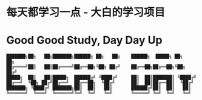 # 每天都学习一点 - 大白的学习项目
# Good Good Study, Day Day Up
```
███████╗██╗   ██╗███████╗██████╗ ██╗   ██╗    ██████╗  █████╗ ██╗   ██╗
██╔════╝██║   ██║██╔════╝██╔══██╗╚██╗ ██╔╝    ██╔══██╗██╔══██╗╚██╗ ██╔╝
█████╗  ██║   ██║█████╗  ██████╔╝ ╚████╔╝     ██║  ██║███████║ ╚████╔╝ 
██╔══╝  ╚██╗ ██╔╝██╔══╝  ██╔══██╗  ╚██╔╝      ██║  ██║██╔══██║  ╚██╔╝  
███████╗ ╚████╔╝ ███████╗██║  ██║   ██║       ██████╔╝██║  ██║   ██║   
╚══════╝  ╚═══╝  ╚══════╝╚═╝  ╚═╝   ╚═╝       ╚═════╝ ╚═╝  ╚═╝   ╚═╝   
```
                                                                       
                                                                                           
                                                                                           
                                                                                           
                                                                                                        
                                                                                                        
                                                                                                        
